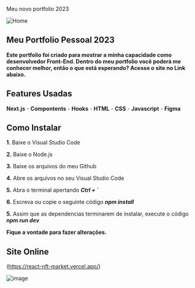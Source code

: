 Meu novo portfolio 2023

![Home](https://user-images.githubusercontent.com/110235876/193091991-39ddc0f8-dc0a-4868-8c3a-ac64bd76d499.jpg)

## Meu Portfolio Pessoal 2023

**Este portfolio foi criado para mostrar a minha capacidade como desenvolvedor Front-End. Dentro do meu portfolio você poderá me conhecer melhor, então o que está esperando? Acesse o site no Link abaixo.**

## Features Usadas
**Next.js** - **Compontents** - **Hooks** - **HTML** - **CSS** - **Javascript** - **Figma**

## Como Instalar
**1.** Baixe o Visual Studio Code

**2.** Baixe o Node.js

**3.** Baixe os arquivos do meu Github

**4.** Abre os arquivos no seu Visual Studio Code

**5.** Abra o terminal apertando ***Ctrl + `***

**6.** Escreva ou copie o seguinte código ***npm install***

**5.** Assim que as dependencias terminarem de instalar, execute o código ***npm run dev***

**Fique a vontade para fazer alterações.**

## Site Online
(https://react-nft-market.vercel.app/)

![image](https://user-images.githubusercontent.com/110235876/193093688-b6136067-e302-476c-9333-fe9e18e329f1.png)
